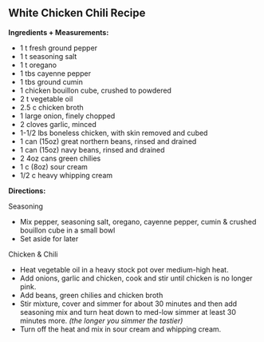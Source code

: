 ## White Chicken Chili Recipe ##

**Ingredients + Measurements:**

 - 1 t fresh ground pepper
 - 1 t seasoning salt
 - 1 t oregano
 - 1 tbs cayenne pepper
 - 1 tbs ground cumin
 - 1 chicken bouillon cube, crushed to powdered
 - 2 t vegetable oil
 - 2.5 c chicken broth
 - 1 large onion, finely chopped
 - 2 cloves garlic, minced
 - 1-1/2 lbs boneless chicken, with skin removed and cubed
 - 1 can (15oz) great northern beans, rinsed and drained
 - 1 can (15oz) navy beans, rinsed and drained
 - 2 4oz cans green chilies
 - 1 c (8oz) sour cream
 - 1/2 c heavy whipping cream

**Directions:**

Seasoning
 - Mix pepper, seasoning salt, oregano, cayenne pepper, cumin & crushed bouillon cube in a small bowl
 - Set aside for later

Chicken & Chili
 - Heat vegetable oil in a heavy stock pot over medium-high heat. 
 - Add onions, garlic and chicken, cook and stir until chicken is no longer pink.
 - Add beans, green chilies and chicken broth
 - Stir mixture, cover and simmer for about 30 minutes and then add seasoning mix and  turn heat down to med-low simmer at least 30 minutes more. _(the longer you simmer the tastier)_
 - Turn off the heat and mix in sour cream and whipping cream.
